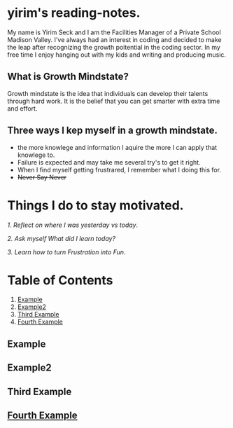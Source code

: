 # yirim's reading-notes.
My name is Yirim Seck and I am the Facilities Manager of a Private School Madison Valley.  I've always had an interest in coding and decided to make the leap after recognizing the growth poitential in the coding sector.  In my free time I enjoy hanging out with my kids and writing and producing music. 
## What is Growth Mindstate?
Growth mindstate is the idea that individuals can develop their talents through hard work. It is the belief that you can get smarter with extra time and effort.
## Three ways I kep myself in a growth mindstate.
  * the more knowlege and information I aquire the more I can apply that knowlege to.
  * Failure is expected and may take me several try's to get it right.
  * When I find myself getting frustrared, I remember what I doing this for.
  * ~~Never Say Never~~

# Things I do to stay motivated.
 *1. Reflect on where I was yesterday vs today*.
 
 *2. Ask myself What did I learn today?*
 
 *3. Learn how to turn Frustration into Fun*.
 
# Table of Contents
1. [Example](#example)
2. [Example2](#example2)
3. [Third Example](#third-example)
4. [Fourth Example](#fourth-examplehttpwwwfourthexamplecom)


## Example
## Example2
## Third Example
## [Fourth Example](http://www.fourthexample.com) 